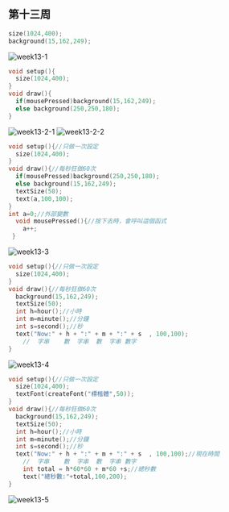 ## 第十三周

```c
size(1024,400);
background(15,162,249);
```
![week13-1](https://user-images.githubusercontent.com/71545492/119076033-6fab0500-ba24-11eb-8efd-cfd8c273cc9e.png)


```c
void setup(){
  size(1024,400);
}
void draw(){
  if(mousePressed)background(15,162,249);
  else background(250,250,180);
}
```
![week13-2-1](https://user-images.githubusercontent.com/71545492/119075740-e72c6480-ba23-11eb-98b3-acd8a7bcee33.png)
![week13-2-2](https://user-images.githubusercontent.com/71545492/119075742-e85d9180-ba23-11eb-9de6-fc3683e4f74a.png)

```c
void setup(){//只做一次設定
  size(1024,400);
}
void draw(){//每秒狂做60次
  if(mousePressed)background(250,250,180);
  else background(15,162,249);
  textSize(50);
  text(a,100,100);
}
int a=0;//外部變數
  void mousePressed(){//按下去時，會呼叫這個函式
    a++;
 }
 ```
![week13-3](https://user-images.githubusercontent.com/71545492/119075829-09be7d80-ba24-11eb-8635-64aeea049cf1.png)


```c
void setup(){//只做一次設定
  size(1024,400);
}
void draw(){//每秒狂做60次
  background(15,162,249);
  textSize(50);
  int h=hour();//小時
  int m=minute();//分鐘
  int s=second();//秒
  text("Now:" + h + ":" + m + ":" + s  , 100,100);
    //  字串    數  字串  數  字串 數字
}
```
![week13-4](https://user-images.githubusercontent.com/71545492/119075820-06c38d00-ba24-11eb-95e0-ecd1db7a2e42.png)

```c
void setup(){//只做一次設定
  size(1024,400);
  textFont(createFont("標楷體",50));
}
void draw(){//每秒狂做60次
  background(15,162,249);
  textSize(50);
  int h=hour();//小時
  int m=minute();//分鐘
  int s=second();//秒
  text("Now:" + h + ":" + m + ":" + s  , 100,100);//現在時間
    //  字串    數  字串  數  字串 數字
    int total = h*60*60 + m*60 +s;//總秒數
    text("總秒數:"+total,100,200);
}
```
![week13-5](https://user-images.githubusercontent.com/71545492/119077523-fb259580-ba26-11eb-8745-9bc62b39c41a.png)

